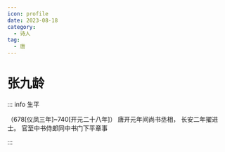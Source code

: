 ```yaml
---
icon: profile
date: 2023-08-18
category:
  - 诗人
tag:
  - 唐
---
```


# 张九龄

<!-- more -->



::: info 生平

（678[仪凤三年]~740[开元二十八年]） 唐开元年间尚书丞相， 长安二年擢进士。
官至中书侍郎同中书门下平章事

:::